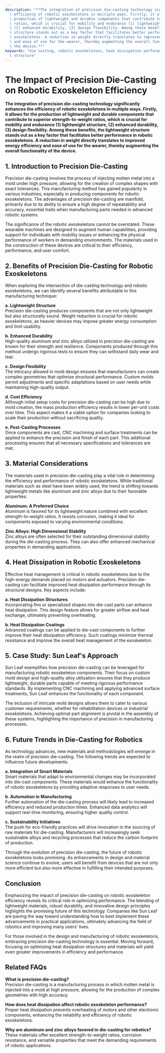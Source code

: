 ```yaml
---
description: "**The integration of precision die-casting technology significantly enhances the\
  \ efficiency of robotic exoskeletons in multiple ways. Firstly, it allows for the\
  \ production of lightweight and durable components that contribute to superior strength-to-weight\
  \ ratios, which is crucial for mobility and endurance (1) lightweight structure,\
  \ (2) enhanced durability, (3) design flexibility. Among these benefits, the lightweight\
  \ structure stands out as a key factor that facilitates better performance in robotic\
  \ exoskeletons. A reduction in weight directly translates to improved energy efficiency\
  \ and ease of use for the wearer, thereby augmenting the overall functionality of\
  \ the device.**"
keywords: "die casting, robotic exoskeletons, heat dissipation performance, heat dissipation\
  \ structure"
---
```

# The Impact of Precision Die-Casting on Robotic Exoskeleton Efficiency

**The integration of precision die-casting technology significantly enhances the efficiency of robotic exoskeletons in multiple ways. Firstly, it allows for the production of lightweight and durable components that contribute to superior strength-to-weight ratios, which is crucial for mobility and endurance (1) lightweight structure, (2) enhanced durability, (3) design flexibility. Among these benefits, the lightweight structure stands out as a key factor that facilitates better performance in robotic exoskeletons. A reduction in weight directly translates to improved energy efficiency and ease of use for the wearer, thereby augmenting the overall functionality of the device.**

## 1. Introduction to Precision Die-Casting 

Precision die-casting involves the process of injecting molten metal into a mold under high pressure, allowing for the creation of complex shapes with exact tolerances. This manufacturing method has gained popularity in various industries, especially in producing components for robotic exoskeletons. The advantages of precision die-casting are manifold, primarily due to its ability to ensure a high degree of repeatability and accuracy, essential traits when manufacturing parts needed in advanced robotic systems.

The significance of the robotic exoskeletons cannot be overstated. These wearable machines are designed to augment human capabilities, providing support for individuals with mobility issues or enhancing the physical performance of workers in demanding environments. The materials used in the construction of these devices are critical to their efficiency, performance, and user comfort.

## 2. Benefits of Precision Die-Casting for Robotic Exoskeletons 

When exploring the intersection of die-casting technology and robotic exoskeletons, we can identify several benefits attributable to this manufacturing technique:

**a. Lightweight Structure**  
Precision die-casting produces components that are not only lightweight but also structurally sound. Weight reduction is crucial for robotic exoskeletons, as heavier devices may impose greater energy consumption and limit usability.

**b. Enhanced Durability**  
High-quality aluminum and zinc alloys utilized in precision die-casting are known for their strength and resilience. Components produced through this method undergo rigorous tests to ensure they can withstand daily wear and tear.

**c. Design Flexibility**  
The intricacy allowed in mold design ensures that manufacturers can create complex geometries that optimize structural performance. Custom molds permit adjustments and specific adaptations based on user needs while maintaining high-quality output.

**d. Cost Efficiency**  
Although initial setup costs for precision die-casting can be high due to mold creation, the mass production efficiency results in lower per-unit costs over time. This aspect makes it a viable option for companies looking to scale their production without sacrificing quality.

**e. Post-Casting Processes**  
Once components are cast, CNC machining and surface treatments can be applied to enhance the precision and finish of each part. This additional processing ensures that all necessary specifications and tolerances are met.

## 3. Material Considerations 

The materials used in precision die-casting play a vital role in determining the efficiency and performance of robotic exoskeletons. While traditional materials such as steel have been widely used, the trend is shifting towards lightweight metals like aluminum and zinc alloys due to their favorable properties:

**Aluminum: A Preferred Choice**  
Aluminum is favored for its lightweight nature combined with excellent strength-to-weight ratios. It resists corrosion, making it ideal for components exposed to varying environmental conditions.

**Zinc Alloys: High Dimensional Stability**  
Zinc alloys are often selected for their outstanding dimensional stability during the die-casting process. They can also offer enhanced mechanical properties in demanding applications.

## 4. Heat Dissipation in Robotic Exoskeletons

Effective heat management is critical in robotic exoskeletons due to the high-energy demands placed on motors and actuators. Precision die-casting can facilitate improved heat dissipation performance through its structural designs. Key aspects include:

**a. Heat Dissipation Structures**  
Incorporating fins or specialized shapes into die-cast parts can enhance heat dissipation. This design feature allows for greater airflow and heat exchange, ultimately preventing overheating.

**b. Heat Dissipation Coatings**  
Advanced coatings can be applied to die-cast components to further improve their heat dissipation efficiency. Such coatings minimize thermal resistance and improve the overall heat management of the exoskeleton.

## 5. Case Study: Sun Leaf's Approach

Sun Leaf exemplifies how precision die-casting can be leveraged for manufacturing robotic exoskeleton components. Their focus on custom mold design and high-quality alloy utilization ensures that they produce lightweight, durable parts capable of meeting rigorous performance standards. By implementing CNC machining and applying advanced surface treatments, Sun Leaf enhances the functionality of each component.

The inclusion of intricate mold designs allows them to cater to various customer requirements, whether for rehabilitation devices or industrial exoskeletons. Achieving optimal part alignment is pivotal in the assembly of these systems, highlighting the importance of precision in manufacturing processes.

## 6. Future Trends in Die-Casting for Robotics

As technology advances, new materials and methodologies will emerge in the realm of precision die-casting. The following trends are expected to influence future developments:

**a. Integration of Smart Materials**  
Smart materials that adapt to environmental changes may be incorporated into die-cast components. These materials would enhance the functionality of robotic exoskeletons by providing adaptive responses to user needs.

**b. Automation in Manufacturing**  
Further automation of the die-casting process will likely lead to increased efficiency and reduced production times. Enhanced data analytics will support real-time monitoring, ensuring higher quality control.

**c. Sustainability Initiatives**  
The push for eco-friendly practices will drive innovation in the sourcing of raw materials for die-casting. Manufacturers will increasingly seek sustainable alloys and recycling processes that reduce the carbon footprint of production.

Through the evolution of precision die-casting, the future of robotic exoskeletons looks promising. As enhancements in design and material science continue to evolve, users will benefit from devices that are not only more efficient but also more effective in fulfilling their intended purposes.

## Conclusion

Emphasizing the impact of precision die-casting on robotic exoskeleton efficiency reveals its critical role in optimizing performance. The blending of lightweight materials, robust durability, and innovative design principles highlights the promising future of this technology. Companies like Sun Leaf are paving the way toward understanding how to best implement these advancements in practical applications, ultimately advancing the field of robotics and improving many users' lives.

For those involved in the design and manufacturing of robotic exoskeletons, embracing precision die-casting technology is essential. Moving forward, focusing on optimizing heat dissipation structures and materials will yield even greater improvements in efficiency and performance. 

## Related FAQs

**What is precision die-casting?**  
Precision die-casting is a manufacturing process in which molten metal is injected into a mold at high pressure, allowing for the production of complex geometries with high accuracy.

**How does heat dissipation affect robotic exoskeleton performance?**  
Proper heat dissipation prevents overheating of motors and other electronic components, enhancing the reliability and efficiency of robotic exoskeletons.

**Why are aluminum and zinc alloys favored in die-casting for robotics?**  
These materials offer excellent strength-to-weight ratios, corrosion resistance, and versatile properties that meet the demanding requirements of robotic applications.
